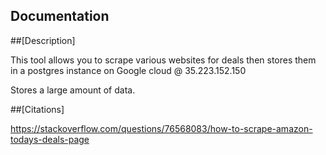 ## Documentation

##[Description]

This tool allows you to scrape various websites for deals then stores them in a postgres instance on Google cloud @ 35.223.152.150

Stores a large amount of data.

##[Citations]

https://stackoverflow.com/questions/76568083/how-to-scrape-amazon-todays-deals-page

